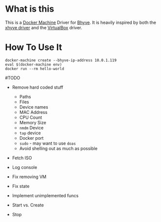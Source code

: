 # What is this

This is a [Docker Machine](https://docs.docker.com/machine/overview/) Driver for [Bhyve](http://bhyve.org/). It is
heavily inspired by both the [xhyve driver](https://github.com/machine-drivers/docker-machine-driver-xhyve) and the [VirtualBox](https://github.com/docker/machine/tree/master/drivers/virtualbox) driver.

# How To Use It

```
docker-machine create --bhyve-ip-address 10.0.1.119
eval $(docker-machine env)
docker run --rm hello-world
```

#TODO

* Remove hard coded stuff
    * Paths
    * Files
    * Device names
    * MAC Address
    * CPU Count
    * Memory Size
    * `nmdm` Device
    * `tap` device
    * Docker port
    * `sudo` - may want to use `doas`
    * Avoid shelling out as much as possible

* Fetch ISO
* Log console
* Fix removing VM
* Fix state
* Implement unimplemented funcs
* Start vs. Create
* Stop
